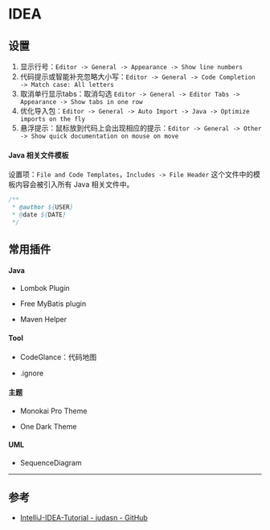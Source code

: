 # IDEA

## 设置

1. 显示行号：`Editor -> General -> Appearance -> Show line numbers`
2. 代码提示或智能补充忽略大小写：`Editor -> General -> Code Completion -> Match case: All letters`
3. 取消单行显示tabs：取消勾选 `Editor -> General -> Editor Tabs -> Appearance -> Show tabs in one row`
4. 优化导入包：`Editor -> General -> Auto Import -> Java -> Optimize imports on the fly`
5. 悬浮提示：鼠标放到代码上会出现相应的提示：`Editor -> General -> Other -> Show quick documentation on mouse on move`


#### Java 相关文件模板

设置项：`File and Code Templates`，`Includes -> File Header` 这个文件中的模板内容会被引入所有 Java 相关文件中。

```java
/**
 * @author ${USER}
 * @date ${DATE}
 */
```



## 常用插件

#### Java

- Lombok Plugin

- Free MyBatis plugin

- Maven Helper

#### Tool

- CodeGlance：代码地图

- .ignore

#### 主题

- Monokai Pro Theme

- One Dark Theme

#### UML

- SequenceDiagram


---

## 参考

- [IntelliJ-IDEA-Tutorial - judasn - GitHub](https://github.com/judasn/IntelliJ-IDEA-Tutorial)